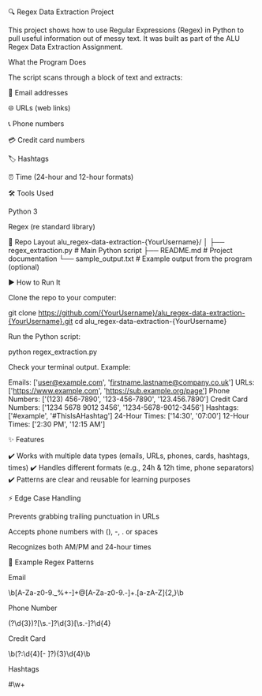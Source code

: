 🔍 Regex Data Extraction Project

This project shows how to use Regular Expressions (Regex) in Python to pull useful information out of messy text.
It was built as part of the ALU Regex Data Extraction Assignment.

What the Program Does

The script scans through a block of text and extracts:

📧 Email addresses

🌐 URLs (web links)

📞 Phone numbers

💳 Credit card numbers

🏷️ Hashtags

⏰ Time (24-hour and 12-hour formats)

🛠️ Tools Used

Python 3

Regex (re standard library)

📂 Repo Layout
alu_regex-data-extraction-{YourUsername}/
│
├── regex_extraction.py   # Main Python script
├── README.md             # Project documentation
└── sample_output.txt     # Example output from the program (optional)

▶️ How to Run It

Clone the repo to your computer:

git clone https://github.com/{YourUsername}/alu_regex-data-extraction-{YourUsername}.git
cd alu_regex-data-extraction-{YourUsername}


Run the Python script:

python regex_extraction.py


Check your terminal output. Example:

Emails: ['user@example.com', 'firstname.lastname@company.co.uk']
URLs: ['https://www.example.com', 'https://sub.example.org/page']
Phone Numbers: ['(123) 456-7890', '123-456-7890', '123.456.7890']
Credit Card Numbers: ['1234 5678 9012 3456', '1234-5678-9012-3456']
Hashtags: ['#example', '#ThisIsAHashtag']
24-Hour Times: ['14:30', '07:00']
12-Hour Times: ['2:30 PM', '12:15 AM']

✨ Features

✔️ Works with multiple data types (emails, URLs, phones, cards, hashtags, times)
✔️ Handles different formats (e.g., 24h & 12h time, phone separators)
✔️ Patterns are clear and reusable for learning purposes

⚡ Edge Case Handling

Prevents grabbing trailing punctuation in URLs

Accepts phone numbers with (), -, . or spaces

Recognizes both AM/PM and 24-hour times

📌 Example Regex Patterns

Email

\b[A-Za-z0-9._%+-]+@[A-Za-z0-9.-]+\.[a-zA-Z]{2,}\b


Phone Number

\(?\d{3}\)?[\s.-]?\d{3}[\s.-]?\d{4}


Credit Card

\b(?:\d{4}[- ]?){3}\d{4}\b


Hashtags

#\w+


